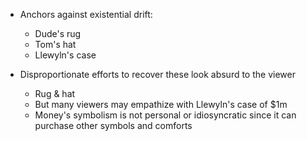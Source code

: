 - Anchors against existential drift:
   - Dude's rug
   - Tom's hat
   - Llewyln's case
 
- Disproportionate efforts to recover these look absurd to the viewer
   - Rug & hat
   - But many viewers may empathize with Llewyln's case of $1m
   - Money's symbolism is not personal or idiosyncratic since it can purchase other symbols and comforts 
